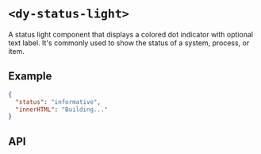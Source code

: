 # `<dy-status-light>`

A status light component that displays a colored dot indicator with optional text label. It's commonly used to show the status of a system, process, or item.

## Example

<gbp-example name="dy-status-light" src="https://esm.sh/duoyun-ui/elements/status-light">

```json
{
  "status": "informative",
  "innerHTML": "Building..."
}
```

</gbp-example>

## API

<gbp-api src="/src/elements/status-light.ts"></gbp-api>
